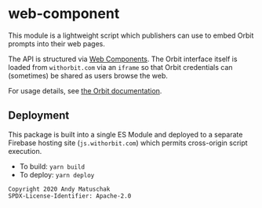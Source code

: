 # web-component

This module is a lightweight script which publishers can use to embed Orbit prompts into their web pages.

The API is structured via [Web Components](https://developer.mozilla.org/en-US/docs/Web/Web_Components). The Orbit interface itself is loaded from `withorbit.com` via an `iframe` so that Orbit credentials can (sometimes) be shared as users browse the web.

For usage details, see [the Orbit documentation](https://docs.withorbit.com).

## Deployment

This package is built into a single ES Module and deployed to a separate Firebase hosting site (`js.withorbit.com`) which permits cross-origin script execution.

* To build: `yarn build`
* To deploy: `yarn deploy`

```
Copyright 2020 Andy Matuschak
SPDX-License-Identifier: Apache-2.0
```
